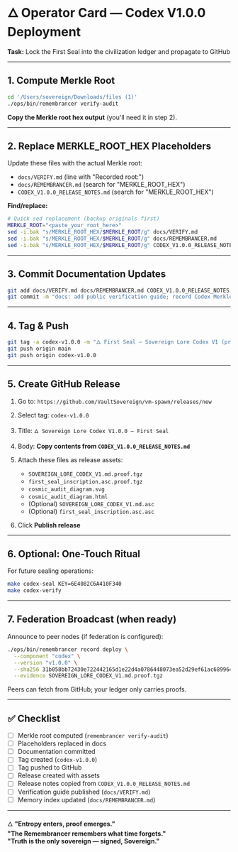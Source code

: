 # 🜂 Operator Card — Codex V1.0.0 Deployment

**Task:** Lock the First Seal into the civilization ledger and propagate to GitHub

---

## 1. Compute Merkle Root

```bash
cd '/Users/sovereign/Downloads/files (1)'
./ops/bin/remembrancer verify-audit
```

**Copy the Merkle root hex output** (you'll need it in step 2).

---

## 2. Replace MERKLE_ROOT_HEX Placeholders

Update these files with the actual Merkle root:

- `docs/VERIFY.md` (line with "Recorded root:")
- `docs/REMEMBRANCER.md` (search for "MERKLE_ROOT_HEX")
- `CODEX_V1.0.0_RELEASE_NOTES.md` (search for "MERKLE_ROOT_HEX")

**Find/replace:**
```bash
# Quick sed replacement (backup originals first)
MERKLE_ROOT="<paste_your_root_here>"
sed -i.bak "s/MERKLE_ROOT_HEX/$MERKLE_ROOT/g" docs/VERIFY.md
sed -i.bak "s/MERKLE_ROOT_HEX/$MERKLE_ROOT/g" docs/REMEMBRANCER.md
sed -i.bak "s/MERKLE_ROOT_HEX/$MERKLE_ROOT/g" CODEX_V1.0.0_RELEASE_NOTES.md
```

---

## 3. Commit Documentation Updates

```bash
git add docs/VERIFY.md docs/REMEMBRANCER.md CODEX_V1.0.0_RELEASE_NOTES.md Makefile OPERATOR_CARD.md
git commit -m "docs: add public verification guide; record Codex Merkle root"
```

---

## 4. Tag & Push

```bash
git tag -a codex-v1.0.0 -m "🜂 First Seal — Sovereign Lore Codex V1 (proof-sealed)"
git push origin main
git push origin codex-v1.0.0
```

---

## 5. Create GitHub Release

1. Go to: `https://github.com/VaultSovereign/vm-spawn/releases/new`
2. Select tag: `codex-v1.0.0`
3. Title: `🜂 Sovereign Lore Codex V1.0.0 — First Seal`
4. Body: **Copy contents from `CODEX_V1.0.0_RELEASE_NOTES.md`**
5. Attach these files as release assets:
   - `SOVEREIGN_LORE_CODEX_V1.md.proof.tgz`
   - `first_seal_inscription.asc.proof.tgz`
   - `cosmic_audit_diagram.svg`
   - `cosmic_audit_diagram.html`
   - (Optional) `SOVEREIGN_LORE_CODEX_V1.md.asc`
   - (Optional) `first_seal_inscription.asc.asc`

6. Click **Publish release**

---

## 6. Optional: One-Touch Ritual

For future sealing operations:

```bash
make codex-seal KEY=6E4082C6A410F340
make codex-verify
```

---

## 7. Federation Broadcast (when ready)

Announce to peer nodes (if federation is configured):

```bash
./ops/bin/remembrancer record deploy \
  --component "codex" \
  --version "v1.0.0" \
  --sha256 31b058bb72430e722442165d1e22d4a0786448073ea52d29ef61ac689964a726 \
  --evidence SOVEREIGN_LORE_CODEX_V1.md.proof.tgz
```

Peers can fetch from GitHub; your ledger only carries proofs.

---

## ✅ Checklist

- [ ] Merkle root computed (`remembrancer verify-audit`)
- [ ] Placeholders replaced in docs
- [ ] Documentation committed
- [ ] Tag created (`codex-v1.0.0`)
- [ ] Tag pushed to GitHub
- [ ] Release created with assets
- [ ] Release notes copied from `CODEX_V1.0.0_RELEASE_NOTES.md`
- [ ] Verification guide published (`docs/VERIFY.md`)
- [ ] Memory index updated (`docs/REMEMBRANCER.md`)

---

🜂 **"Entropy enters, proof emerges."**  
**"The Remembrancer remembers what time forgets."**  
**"Truth is the only sovereign — signed, Sovereign."**

